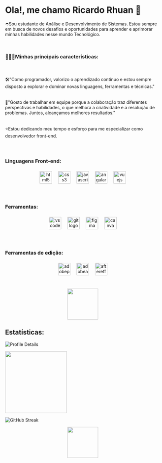 <h1>Ola!, me chamo Ricardo Rhuan 👋</h1>
<p align="left">➮Sou estudante de Análise e Desenvolvimento de Sistemas. Estou sempre em busca de novos desafios e oportunidades para aprender e aprimorar minhas habilidades nesse mundo Tecnológico.</p>


<br clear="both">

<h3 align="left">👨🏼‍💻Minhas principais características:</h3>

###

<br clear="both">

<p align="left">🛠"Como programador, valorizo o aprendizado contínuo e estou sempre disposto a explorar e dominar novas linguagens, ferramentas e técnicas."<br><br><br>💬"Gosto de trabalhar em equipe porque a colaboração traz diferentes perspectivas e habilidades, o que melhora a criatividade e a resolução de problemas. Juntos, alcançamos melhores resultados."<br><br><br>⭐Estou dedicando meu tempo e esforço para me especializar como desenvolvedor front-end.</p>

###

<div align="left">
</div>

###

<br clear="both">

<h3 align="left">Linguagens Front-end:</h3>

###

<div align="center">
  <img src="https://cdn.jsdelivr.net/gh/devicons/devicon/icons/html5/html5-original.svg" height="40" alt="html5 logo"  />
  <img width="12" />
  <img src="https://cdn.jsdelivr.net/gh/devicons/devicon/icons/css3/css3-original.svg" height="40" alt="css3 logo"  />
  <img width="12" />
  <img src="https://cdn.jsdelivr.net/gh/devicons/devicon/icons/javascript/javascript-original.svg" height="40" alt="javascript logo"  />
  <img width="12" />
  <img src="https://cdn.jsdelivr.net/gh/devicons/devicon/icons/angularjs/angularjs-original.svg" height="40" alt="angularjs logo"  />
  <img width="12" />
  <img src="https://cdn.jsdelivr.net/gh/devicons/devicon/icons/vuejs/vuejs-original.svg" height="40" alt="vuejs logo"  />
</div>

###

<br clear="both">

<h3 align="left">Ferramentas:</h3>

###

<div align="center">
  <img src="https://cdn.simpleicons.org/visualstudiocode/007ACC" height="40" alt="vscode logo"  />
  <img width="12" />
  <img src="https://cdn.simpleicons.org/git/F05032" height="40" alt="git logo"  />
  <img width="12" />
  <img src="https://skillicons.dev/icons?i=figma" height="40" alt="figma logo"  />
  <img width="12" />
  <img src="https://cdn.jsdelivr.net/gh/devicons/devicon/icons/canva/canva-original.svg" height="40" alt="canva logo"  />
</div>

###

<br clear="both">

<h3 align="left">Ferramentas de edição:</h3>

###

<div align="center">
  <img src="https://skillicons.dev/icons?i=pr" height="40" alt="adobepremierepro logo"  />
  <img width="12" />
  <img src="https://skillicons.dev/icons?i=au" height="40" alt="adobeaudition logo"  />
  <img width="12" />
  <img src="https://cdn.simpleicons.org/adobeaftereffects/9999FF" height="40" alt="aftereffects logo"  />
</div>

###

<br clear="both">

<div align="center">
  <img height="100" src="https://i.pinimg.com/originals/1e/d0/d8/1ed0d85af963025d38cc73d233c110ac.gif"  />
</div>

###
<h2>Estatísticas:</h2>

  ![Profile Details](http://github-profile-summary-cards.vercel.app/api/cards/profile-details?username=rhuann77&theme=github_dark)

  <div> 
    <img height="200px" src="https://github-readme-stats.vercel.app/api/top-langs/?username=rhuann77&layout=compact&langs_count=7&theme=github_dark&hide_border=true" />
</div>

![GitHub Streak](http://github-readme-streak-stats.herokuapp.com?user=Rhuanzinn333&theme=github_dark&hide_border=true&date_format=j%20M%5B%20Y%5D)


<div align="center">
  <img height="100" src="https://i.pinimg.com/originals/1e/d0/d8/1ed0d85af963025d38cc73d233c110ac.gif"  />
</div>

###
